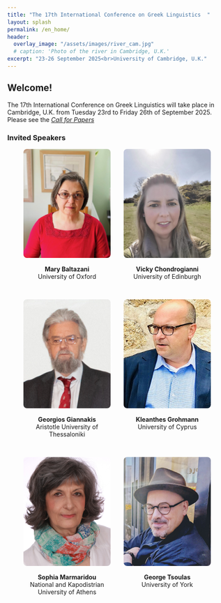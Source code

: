 ```yaml
---
title: "The 17th International Conference on Greek Linguistics  "
layout: splash
permalink: /en_home/
header:
  overlay_image: "/assets/images/river_cam.jpg"
  # caption: 'Photo of the river in Cambridge, U.K.'
excerpt: "23-26 September 2025<br>University of Cambridge, U.K."
---
```


## Welcome!

The 17th International Conference on Greek Linguistics will take place in Cambridge, U.K. from Tuesday 23rd to Friday 26th of September 2025.
Please see the _[Call for Papers](/en_cfp/)_


### Invited Speakers

<div style="max-width: 960px; margin: 0 auto; display: flex; flex-wrap: wrap; justify-content: center; gap: 30px;">

  <div style="width: 200px; text-align: center;">
    <img src="/assets/images/photo_Baltazani.jpeg"
         alt="Mary Baltazani"
         style="width: 200px; height: 250px; object-fit: cover; border-radius: 8px;">
    <p><strong>Mary Baltazani</strong><br>
    University of Oxford<br>
    <a href="/downloads/abstract_Baltazani.pdf"
       target="_blank"
       title="View abstract"
       style="text-decoration: none; color: #d73a49; font-size: 1.2em;">
       <i class="fas fa-file-pdf"></i>
    </a></p>
  </div>

  <div style="width: 200px; text-align: center;">
    <img src="/assets/images/Vicky_2025.jpg"
         alt="Vicky Chondrogianni"
         style="width: 200px; height: 250px; object-fit: cover; border-radius: 8px;">
    <p><strong>Vicky Chondrogianni</strong><br>
    University of Edinburgh<br>
    <a href="/downloads/Chondrogianni_plenary_ICGL 2025.pdf"
       target="_blank"
       title="View abstract"
       style="text-decoration: none; color: #d73a49; font-size: 1.2em;">
       <i class="fas fa-file-pdf"></i>
    </a></p>
  </div>

  <div style="width: 200px; text-align: center;">
    <img src="/assets/images/G. Giannakis.png"
         alt="Georgios Giannakis"
         style="width: 200px; height: 250px; object-fit: cover; border-radius: 8px;">
    <p><strong>Georgios Giannakis</strong><br>
    Aristotle University of Thessaloniki<br>
    <a href="/downloads/Giannakis_ICGL17 Abstract.pdf"
       target="_blank"
       title="View abstract"
       style="text-decoration: none; color: #d73a49; font-size: 1.2em;">
       <i class="fas fa-file-pdf"></i>
    </a></p>
  </div>

  <div style="width: 200px; text-align: center;">
    <img src="/assets/images/KKG_1.jpg"
         alt="Kleanthes Grohmann"
         style="width: 200px; height: 250px; object-fit: cover; border-radius: 8px;">
    <p><strong>Kleanthes Grohmann</strong><br>
    University of Cyprus<br>
    <a href="/downloads/Grohmann_ICGL17-abstract.pdf"
       target="_blank"
       title="View abstract"
       style="text-decoration: none; color: #d73a49; font-size: 1.2em;">
       <i class="fas fa-file-pdf"></i>
    </a></p>
  </div>

  <div style="width: 200px; text-align: center;">
    <img src="/assets/images/Marmaridou_2024_photo.jpg"
         alt="Sophia Marmaridou"
         style="width: 200px; height: 250px; object-fit: cover; border-radius: 8px;">
    <p><strong>Sophia Marmaridou</strong><br>
    National and Kapodistrian University of Athens<br>
    <a href="/downloads/ICGL 17_Abstract_Marmaridou.pdf"
       target="_blank"
       title="View abstract"
       style="text-decoration: none; color: #d73a49; font-size: 1.2em;">
       <i class="fas fa-file-pdf"></i>
    </a></p>
  </div>

  <div style="width: 200px; text-align: center;">
    <img src="/assets/images/Gtsoulas.jpeg"
         alt="George Tsoulas"
         style="width: 200px; height: 250px; object-fit: cover; border-radius: 8px;">
    <p><strong>George Tsoulas</strong><br>
    University of York<br>
    <a href="/downloads/abstract_tsoulas.pdf"
       target="_blank"
       title="View abstract"
       style="text-decoration: none; color: #d73a49; font-size: 1.2em;">
       <i class="fas fa-file-pdf"></i>
    </a></p>
  </div>

</div>
